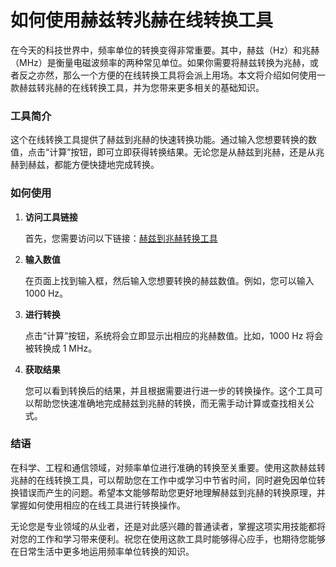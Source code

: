 如何使用赫兹转兆赫在线转换工具
===============

在今天的科技世界中，频率单位的转换变得非常重要。其中，赫兹（Hz）和兆赫（MHz）是衡量电磁波频率的两种常见单位。如果你需要将赫兹转换为兆赫，或者反之亦然，那么一个方便的在线转换工具将会派上用场。本文将介绍如何使用一款赫兹转兆赫的在线转换工具，并为您带来更多相关的基础知识。

### 工具简介

这个在线转换工具提供了赫兹到兆赫的快速转换功能。通过输入您想要转换的数值，点击“计算”按钮，即可立即获得转换结果。无论您是从赫兹到兆赫，还是从兆赫到赫兹，都能方便快捷地完成转换。

### 如何使用

1. **访问工具链接**
    
    首先，您需要访问以下链接：[赫兹到兆赫转换工具](https://www.onlinecalculatorsfree.com/zh-tw/convert/hertz-to-megahertz.html)
2. **输入数值**
    
    在页面上找到输入框，然后输入您想要转换的赫兹数值。例如，您可以输入 1000 Hz。
3. **进行转换**
    
    点击“计算”按钮，系统将会立即显示出相应的兆赫数值。比如，1000 Hz 将会被转换成 1 MHz。
4. **获取结果**
    
    您可以看到转换后的结果，并且根据需要进行进一步的转换操作。这个工具可以帮助您快速准确地完成赫兹到兆赫的转换，而无需手动计算或查找相关公式。

### 结语

在科学、工程和通信领域，对频率单位进行准确的转换至关重要。使用这款赫兹转兆赫的在线转换工具，可以帮助您在工作中或学习中节省时间，同时避免因单位转换错误而产生的问题。希望本文能够帮助您更好地理解赫兹到兆赫的转换原理，并掌握如何使用相应的在线工具进行转换操作。

无论您是专业领域的从业者，还是对此感兴趣的普通读者，掌握这项实用技能都将对您的工作和学习带来便利。祝您在使用这款工具时能够得心应手，也期待您能够在日常生活中更多地运用频率单位转换的知识。